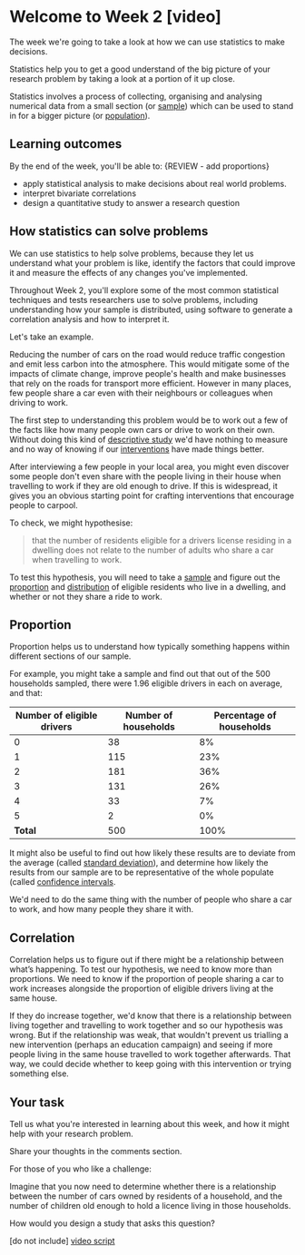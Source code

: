 # Welcome to Week 2 [video]

The week we're going to take a look at how we can use statistics to make decisions.

Statistics help you to get a good understand of the big picture of your research problem by taking a look at a portion of it up close.

Statistics involves a process of collecting, organising and analysing numerical data from a small section (or [sample](glossary)) which can be used to stand in for a bigger picture (or [population](glossary)).  


## Learning outcomes

By the end of the week, you'll be able to: {REVIEW - add proportions}

* apply statistical analysis to make decisions about real world problems.
* interpret bivariate correlations
* design a quantitative study to answer a research question


## How statistics can solve problems

We can use statistics to help solve problems, because they let us understand what your problem is like, identify the factors that could improve it and measure the effects of any changes you've implemented.

Throughout Week 2, you'll explore some of the most common statistical techniques and tests researchers use to solve problems, including understanding how your sample is distributed, using software to generate a correlation analysis and how to interpret it. 

Let's take an example.  

Reducing the number of cars on the road would reduce traffic congestion and emit less carbon into the atmosphere. This would mitigate some of the impacts of climate change, improve people's health and make businesses that rely on the roads for transport more efficient. 
However in many places, few people share a car even with their neighbours or colleagues when driving to work.

The first step to understanding this problem would be to work out a few of the facts like how many people own cars or drive to work on their own.  Without doing this kind of [descriptive study](glossary) we'd have nothing to measure and no way of knowing if our [interventions](glossary) have made things better.

After interviewing a few people in your local area, you might even discover some people don't even share with the people living in their house when travelling to work if they are old enough to drive. If this is widespread, it gives you an obvious starting point for crafting interventions that encourage people to carpool.

To check, we might hypothesise: 

> that the number of residents eligible for a drivers license residing in a dwelling does not relate to the number of adults who share a car when travelling to work.

To test this hypothesis, you will need to take a [sample](glossary) and figure out the [proportion](glossary) and [distribution](glossary) of eligible residents who live in a dwelling, and whether or not they share a ride to work.

## Proportion
Proportion helps us to understand how typically something happens within different sections of our sample.

For example, you might take a sample and find out that out of the 500 households sampled, there were 1.96 eligible drivers in each on average, and that:

Number of eligible drivers | Number of households | Percentage of households
------------ | ------------ | ------------- 
0 | 38 | 8%
1 | 115| 23%
2 | 181| 36%
3 | 131| 26%
4 | 33 | 7%
5 | 2 | 0%
__Total__ | 500 | 100%

It might also be useful to find out how likely these results are to deviate from the average (called [standard deviation](glossary)), and determine how likely the results from our sample are to be representative of the whole populate (called [confidence intervals](glossary).

We'd need to do the same thing with the number of people who share a car to work, and how many people they share it with.

## Correlation

Correlation helps us to figure out if there might be a relationship between what’s happening.  To test our hypothesis, we need to know more than proportions.  We need to know if the proportion of people sharing a car to work increases alongside the proportion of eligible drivers living at the same house.

If they do increase together, we'd know that there is a relationship between living together and travelling to work together and so our hypothesis was wrong.  But if the relationship was weak, that wouldn't prevent us trialling a new intervention (perhaps an education campaign) and seeing if more people living in the same house travelled to work together afterwards.  That way, we could decide whether to keep going with this intervention or trying something else.

## Your task

Tell us what you're interested in learning about this week, and how it might help with your research problem.

Share your thoughts in the comments section.

For those of you who like a challenge:

Imagine that you now need to determine whether there is a relationship between the number of cars owned by residents of a household, and the number of children old enough to hold a licence living in those households.

How would you design a study that asks this question?


[do not include] [video script](https://github.com/Chris-Rawson/Why-numbers-matter/blob/master/week2/video%20scripts/2.1%20Welcome%20back.md)
